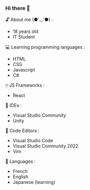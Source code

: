 ### Hi there 👋
<!--
**Rurucchi/Rurucchi** is a ✨ _special_ ✨ repository because its `README.md` (this file) appears on your GitHub profile.
-->

🔓 About me (●'◡'●) :
- 18 years old
- IT Student

💻 Learning programming languages :
- HTML
- CSS
- Javascript
- C#

🖱 JS Frameworks :
- React

🍚 IDEs :
- Visual Studio Community
- Unity

🍙 Code Editors :
- Visual Studio Code
- Visual Studio Community 2022
- Vim

📱 Languages : 
- French
- English
- Japanese (learning)
